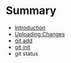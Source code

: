 # Summary

* [Introduction](README.md)
* [Uploading Changes](UploadingFiles/README.md)
* [git add](git_add/README.md)
* [git init](git_init/git_init.md)
* git status

